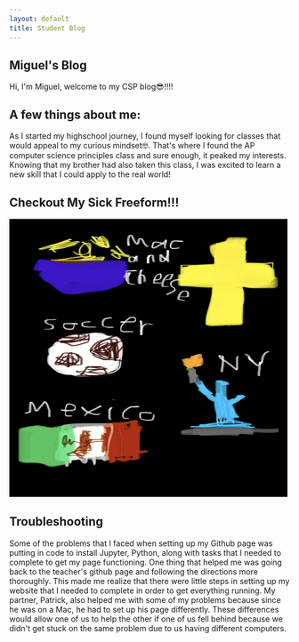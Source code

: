 ```yaml
---
layout: default
title: Student Blog
---
```



## Miguel's Blog 
Hi, I'm Miguel, welcome to my CSP blog😎!!!!

## A few things about me:
As I started my highschool journey, I found myself looking for classes that would appeal to my curious mindset🤓. That's where I found the AP computer science principles class and sure enough, it peaked my interests. Knowing that my brother had also taken this class, I was excited to learn a new skill that I could apply to the real world!

## Checkout My Sick Freeform!!!
<img src="images/IMG_8918.jpg" alt="freeform" height="500" width="500">


## Troubleshooting
Some of the problems that I faced when setting up my Github page was putting in code to install Jupyter, Python, along with tasks that I needed to complete to get my page functioning. One thing that helped me was going back to the teacher's github page and following the directions more thoroughly. This made me realize that there were little steps in setting up my website that I needed to complete in order to get everything running. My partner, Patrick, also helped me with some of my problems because since he was on a Mac, he had to set up his page differently. These differences would allow one of us to help the other if one of us fell behind because we didn't get stuck on the same problem due to us having different computers.
